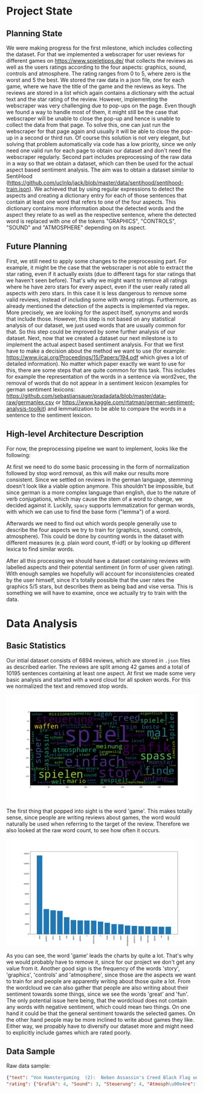 # Project State

## Planning State 

We were making progress for the first milestone, which includes collecting the dataset. For that we implemented a webscraper for user reviews for different games on https://www.spieletipps.de/ that collects the reviews as well as the users ratings according to the four aspects: graphics, sound, controls and atmosphere. The rating ranges from 0 to 5, where zero is the worst and 5 the best.
We stored the raw data in a json file, one for each game, where we have the title of the game and the reviews as keys. The reviews are stored in a list which again contains a dictionary with the actual text and the star rating of the review. However, implementing the webscraper was very challenging due to pop-ups on the page. Even though we found a way to handle most of them, it might still be the case that webscraper will be unable to close the pop-up and hence is unable to collect the data from that page. To solve this, one can just run the webscraper for that page again and usually it will be able to close the pop-up in a second or third run. Of course this solution is not very elegant, but solving that problem automatically via code has a low priority, since we only need one valid run for each page to obtain our dataset and don't need the webscraper regularly.
Second part includes preprocessing of the raw data in a way so that we obtain a dataset, which can then be used for the actual aspect based sentiment analysis. The aim was to obtain a dataset similar to SentiHood (https://github.com/uclnlp/jack/blob/master/data/sentihood/sentihood-train.json). We achieved that by using regular expressions to detect the aspects and creating a dictionary entry for each of those sentences that contain at least one word that refers to one of the four aspects. This dictionary contains more information about the detected words and the aspect they relate to as well as the respective sentence, where the detected word is replaced with one of the tokens "GRAPHICS", "CONTROLS", "SOUND" and "ATMOSPHERE" depending on its aspect.


## Future Planning

First, we still need to apply some changes to the preprocessing part. For example, it might be the case that the webscraper is not able to extract the star rating, even if it actually exists (due to different tags for star ratings that we haven't seen before). That's why we might want to remove all ratings where he have zero stars for every aspect, even if the user really rated all aspects with zero stars. In this case it is less dangerous to remove some valid reviews, instead of including some with wrong ratings.
Furthermore, as already mentioned the detection of the aspects is implemented via regex. More precisely, we are looking for the aspect itself, synonyms and words that include those. However, this step is not based on any statistical analysis of our dataset, we just used words that are usually common for that. So this step could be improved by some further analysis of our dataset.
Next, now that we created a dataset our next milestone is to implement the actual aspect based sentiment analysis. For that we first have to make a decision about the method we want to use (for example: https://www.ijcai.org/Proceedings/15/Papers/194.pdf which gives a lot of detailed information). No matter which paper exactly we want to use for this, there are some steps that are quite common for this task. This includes for example the representation of the words in a sentence via word2vec, the removal of words that do not appear in a sentiment lexicon (examples for german sentiment lexicons: https://github.com/sebastiansauer/pradadata/blob/master/data-raw/germanlex.csv or https://www.kaggle.com/rtatman/german-sentiment-analysis-toolkit) and lemmatization to be able to compare the words in a sentence to the sentiment lexicon.


## High-level Architecture Description

For now, the preprocessing pipeline we want to implement, looks like the following:

 At first we need to do some basic processing in the form of normalization followed by stop word removal, as this will make our results more consistent. Since we settled on reviews in the german language, stemming doesn't look like a viable option anymore. This shouldn't be impossible, but since german is a more complex language than english, due to the nature of verb conjugations, which may cause the stem of a word to change, we decided against it. Luckily, `spacy` supports lemmatization for german words, with which we can use to find the base form ("lemma") of a word.

Afterwards we need to find out which words people generally use to describe the four aspects we try to train for (graphics, sound, controls, atmosphere). This could be done by counting words in the dataset with different measures (e.g. plain word count, tf-idf) or by looking up different lexica to find similar words.

After all this processing we should have a dataset containing reviews with labelled aspects and their potential sentiment (in form of user given rating). With enough samples we hopefully will account for inconsistencies created by the user himself, since it's totally possible that the user rates the graphics 5/5 stars, but describes them as being bad and vise versa. This is something we will have to examine, once we actually try to train with the data.


# Data Analysis

## Basic Statistics

Our intial dataset consists of 6894 reviews, which are stored in `.json` files as described earlier. The reviews are split among 42 games and a total of 10195 sentences containing at least one aspect.
At first we made some very basic analysis and started with a word cloud for all spoken words. For this we normalized the text and removed stop words.

![Word Cloud](src/data/pictures/word_cloud_graph.png)

The first thing that popped into sight is the word 'game'. This makes totally sense, since people are writing reviews about games, the word would naturally be used when referring to the target of the review. Therefore we also looked at the raw word count, to see how often it occurs.

![Word Count](src/data/pictures/most_common.png)

As you can see, the word 'game' leads the charts by quite a lot. That's why we would probably have to remove it, since for our project we don't get any value from it. Another good sign is the frequency of the words 'story', 'graphics', 'controls' and 'atmosphere', since those are the aspects we want to train for and people are apparently writing about those quite a lot. From the wordcloud we can also gather that people are also writing about their sentiment towards some things, since we see the words 'great' and 'fun'. The only potential issue here being, that the wordcloud does not contain any words with negative sentiment, which could mean two things. On one hand it could be that the general sentiment towards the selected games. On the other hand people may be more inclined to write about games they like. Either way, we propably have to diversify our dataset more and might need to explicitly include games which are rated poorly.

## Data Sample
Raw data sample:
```json
{"text": "Von Hamstergaming  (2):  Neben Assassin's Creed Black Flag und Assassin's Creed Rogue geh\u00f6rt dieser Teil zu einer der besten die Story ist ganz in Ordnung daf\u00fcr dass es um Rache geht und die Grafik ist auch sch\u00f6n anzusehen. \nEs geh\u00f6rt mit zu den besten weil man verschiedene Arten von Fortbewegungsm\u00f6glichkeiten hat wie z.B. in Venedig wo man sehr gut mit dem kleinen Boot vorankommt oder Monterigioni wo das Reiten sehr effektiv ist dazu liefert das Spiel noch Rennen mit den Fortbewegungsmitteln wie z.B. einem Kutschenrennen oder das klassische auf den D\u00e4chern h\u00fcpfen.Ist diese Meinung hilfreich?", 
"rating": {"Grafik": 4, "Sound": 3, "Steuerung": 4, "Atmosph\u00e4re": 5}}
```
